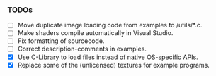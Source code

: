### TODOs

- [ ] Move duplicate image loading code from examples to /utils/*.c.
- [ ] Make shaders compile automatically in Visual Studio.
- [ ] Fix formatting of sourcecode.
- [ ] Correct description-comments in examples.
- [x] Use C-Library to load files instead of native OS-specific APIs.
- [x] Replace some of the (unlicensed) textures for example programs.
